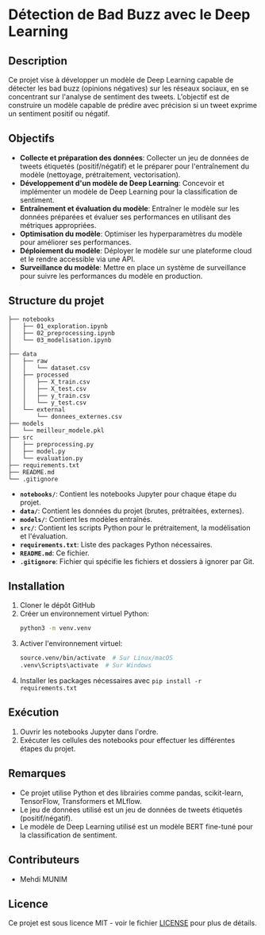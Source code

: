 # Détection de Bad Buzz avec le Deep Learning

## Description

Ce projet vise à développer un modèle de Deep Learning capable de détecter les bad buzz (opinions négatives) sur les réseaux sociaux, en se concentrant sur l'analyse de sentiment des tweets. L'objectif est de construire un modèle capable de prédire avec précision si un tweet exprime un sentiment positif ou négatif.

## Objectifs

- **Collecte et préparation des données**: Collecter un jeu de données de tweets étiquetés (positif/négatif) et le préparer pour l'entraînement du modèle (nettoyage, prétraitement, vectorisation).
- **Développement d'un modèle de Deep Learning**: Concevoir et implémenter un modèle de Deep Learning pour la classification de sentiment.
- **Entraînement et évaluation du modèle**: Entraîner le modèle sur les données préparées et évaluer ses performances en utilisant des métriques appropriées.
- **Optimisation du modèle**: Optimiser les hyperparamètres du modèle pour améliorer ses performances.
- **Déploiement du modèle**: Déployer le modèle sur une plateforme cloud et le rendre accessible via une API.
- **Surveillance du modèle**: Mettre en place un système de surveillance pour suivre les performances du modèle en production.

## Structure du projet

```
├── notebooks
│   ├── 01_exploration.ipynb
│   ├── 02_preprocessing.ipynb
│   └── 03_modelisation.ipynb
│
├── data
│   ├── raw
│   │   └── dataset.csv
│   ├── processed
│   │   ├── X_train.csv
│   │   ├── X_test.csv
│   │   ├── y_train.csv
│   │   └── y_test.csv
│   └── external
│       └── donnees_externes.csv
├── models
│   └── meilleur_modele.pkl
├── src
│   ├── preprocessing.py
│   ├── model.py
│   └── evaluation.py
├── requirements.txt
├── README.md
└── .gitignore
```

- **`notebooks/`**: Contient les notebooks Jupyter pour chaque étape du projet.
- **`data/`**: Contient les données du projet (brutes, prétraitées, externes).
- **`models/`**: Contient les modèles entraînés.
- **`src/`**: Contient les scripts Python pour le prétraitement, la modélisation et l'évaluation.
- **`requirements.txt`**: Liste des packages Python nécessaires.
- **`README.md`**: Ce fichier.
- **`.gitignore`**: Fichier qui spécifie les fichiers et dossiers à ignorer par Git.

## Installation

1. Cloner le dépôt GitHub
2. Créer un environnement virtuel Python:
   ```bash
   python3 -m venv.venv
   ```
3. Activer l'environnement virtuel:
   ```bash
   source.venv/bin/activate  # Sur Linux/macOS
   .venv\Scripts\activate  # Sur Windows
   ```
4. Installer les packages nécessaires avec `pip install -r requirements.txt`

## Exécution

1.  Ouvrir les notebooks Jupyter dans l'ordre.
2.  Exécuter les cellules des notebooks pour effectuer les différentes étapes du projet.

## Remarques

- Ce projet utilise Python et des librairies comme pandas, scikit-learn, TensorFlow, Transformers et MLflow.
- Le jeu de données utilisé est un jeu de données de tweets étiquetés (positif/négatif).
- Le modèle de Deep Learning utilisé est un modèle BERT fine-tuné pour la classification de sentiment.

## Contributeurs

- Mehdi MUNIM

## Licence

Ce projet est sous licence MIT - voir le fichier [LICENSE](LICENSE) pour plus de détails.
